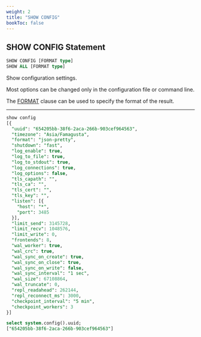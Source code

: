 ```yaml
---
weight: 2
title: "SHOW CONFIG"
bookToc: false
---
```


## SHOW CONFIG Statement

```SQL
SHOW CONFIG [FORMAT type]
SHOW ALL [FORMAT type]
```

Show configuration settings.

Most options can be changed only in the configuration file or command line.

The [FORMAT](/docs/sql/query/format) clause can be used to specify the format of the result.

---

```SQL
show config
[{
  "uuid": "654205bb-38f6-2aca-266b-903cef964563",
  "timezone": "Asia/Famagusta",
  "format": "json-pretty",
  "shutdown": "fast",
  "log_enable": true,
  "log_to_file": true,
  "log_to_stdout": true,
  "log_connections": true,
  "log_options": false,
  "tls_capath": "",
  "tls_ca": "",
  "tls_cert": "",
  "tls_key": "",
  "listen": [{
    "host": "*",
    "port": 3485
  }],
  "limit_send": 3145728,
  "limit_recv": 1048576,
  "limit_write": 0,
  "frontends": 8,
  "wal_worker": true,
  "wal_crc": true,
  "wal_sync_on_create": true,
  "wal_sync_on_close": true,
  "wal_sync_on_write": false,
  "wal_sync_interval": "1 sec",
  "wal_size": 67108864,
  "wal_truncate": 0,
  "repl_readahead": 262144,
  "repl_reconnect_ms": 3000,
  "checkpoint_interval": "5 min",
  "checkpoint_workers": 3
}]

select system.config().uuid;
["654205bb-38f6-2aca-266b-903cef964563"]
```
